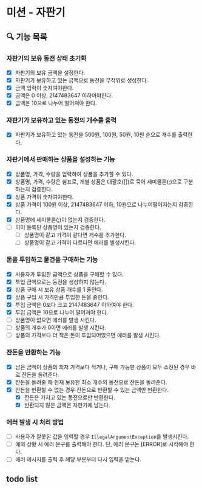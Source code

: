 # 미션 - 자판기

## 🔍 기능 목록

### 자판기의 보유 동전 상태 초기화

- [x] 자판기의 보유 금액을 설정한다.
- [x] 자판기가 보유하고 있는 금액으로 동전을 무작위로 생성한다.
- [x] 금액 입력이 숫자여야한다.
- [x] 금액은 0 이상, 2147483647 이하어야한다.
- [x] 금액은 10으로 나누어 떨어져야 한다.

### 자판기가 보유하고 있는 동전의 개수를 출력

- [x] 자판기가 보유하고 있는 동전을 500원, 100원, 50원, 10원 순으로 개수를 출력한다.

### 자판기에서 판매하는 상품을 설정하는 기능

- [x] 상품명, 가격, 수량을 입력하여 상품을 추가할 수 있다.
- [x] 상품명, 가격, 수량은 쉼표로, 개별 상품은 대괄호([])로 묶어 세미콜론(;)으로 구분하는지 검증한다.
- [x] 상품 가격이 숫자여야한다.
- [x] 상품 가격이 100원 이상, 2147483647 이하, 10원으로 나누어떨어지는지 검증한다.
- [x] 상품명에 세미콜론(;)이 없는지 검증한다.
- [ ] 이미 등록된 상품명이 있는지 검증한다.
    - [ ] 상품명이 같고 가격이 같다면 개수를 추가한다.
    - [ ] 상품명이 같고 가격이 다르다면 에러를 발생시킨다.

### 돈을 투입하고 물건을 구매하는 기능

- [x] 사용자가 투입한 금액으로 상품을 구매할 수 있다.
- [x] 투입 금액으로는 동전을 생성하지 않는다.
- [x] 상품 구매 시 보유 상품 개수를 1 줄인다.
- [x] 상품 구입 시 가격만큼 투입한 돈을 줄인다.
- [x] 투입 금액은 0보다 크고 2147483647 이하여야 한다.
- [x] 투입 금액은 10으로 나누어 떨어져야 한다.
- [ ] 상품명이 없으면 에러를 발생 시킨다.
- [ ] 상품의 개수가 0이면 에러를 발생 시킨다.
- [ ] 상품의 가격보다 더 적은 돈이 투입되어있으면 에러를 발생 시킨다.

### 잔돈을 반환하는 기능

- [x] 남은 금액이 상품의 최저 가격보다 적거나, 구매 가능한 상품이 모두 소진된 경우 바로 잔돈을 돌려준다.
- [x] 잔돈을 돌려줄 때 현재 보유한 최소 개수의 동전으로 잔돈을 돌려준다.
- [x] 잔돈을 반환할 수 없는 경우 잔돈으로 반환할 수 있는 금액만 반환한다.
    - [x] 잔돈은 가지고 있는 동전으로만 반환한다.
    - [x] 반환되지 않은 금액은 자판기에 남는다.

### 에러 발생 시 처리 방법

- [ ] 사용자가 잘못된 값을 입력할 경우 `IllegalArgumentException`를 발생시킨다.
- [ ] 예외 상황 시 에러 문구를 출력해야 한다. 단, 에러 문구는 [ERROR]로 시작해야 한다.
- [ ] 에러 메시지를 출력 후 해당 부분부터 다시 입력을 받는다.

## todo list
